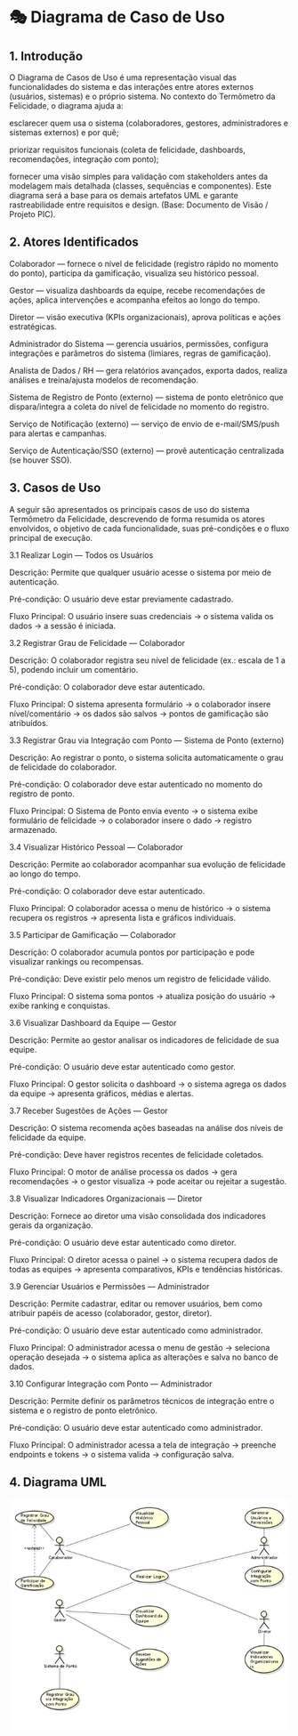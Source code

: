 # 🎭 Diagrama de Caso de Uso

## 1. Introdução
O Diagrama de Casos de Uso é uma representação visual das funcionalidades do sistema e das interações entre atores externos (usuários, sistemas) e o próprio sistema. No contexto do Termômetro da Felicidade, o diagrama ajuda a:

esclarecer quem usa o sistema (colaboradores, gestores, administradores e sistemas externos) e por quê;

priorizar requisitos funcionais (coleta de felicidade, dashboards, recomendações, integração com ponto);

fornecer uma visão simples para validação com stakeholders antes da modelagem mais detalhada (classes, sequências e componentes).
Este diagrama será a base para os demais artefatos UML e garante rastreabilidade entre requisitos e design. (Base: Documento de Visão / Projeto PIC). 

## 2. Atores Identificados
Colaborador — fornece o nível de felicidade (registro rápido no momento do ponto), participa da gamificação, visualiza seu histórico pessoal.

Gestor — visualiza dashboards da equipe, recebe recomendações de ações, aplica intervenções e acompanha efeitos ao longo do tempo.

Diretor — visão executiva (KPIs organizacionais), aprova políticas e ações estratégicas.

Administrador do Sistema — gerencia usuários, permissões, configura integrações e parâmetros do sistema (limiares, regras de gamificação).

Analista de Dados / RH — gera relatórios avançados, exporta dados, realiza análises e treina/ajusta modelos de recomendação.

Sistema de Registro de Ponto (externo) — sistema de ponto eletrônico que dispara/integra a coleta do nível de felicidade no momento do registro.

Serviço de Notificação (externo) — serviço de envio de e-mail/SMS/push para alertas e campanhas.

Serviço de Autenticação/SSO (externo) — provê autenticação centralizada (se houver SSO). 

## 3. Casos de Uso
A seguir são apresentados os principais casos de uso do sistema Termômetro da Felicidade, descrevendo de forma resumida os atores envolvidos, o objetivo de cada funcionalidade, suas pré-condições e o fluxo principal de execução.

3.1 Realizar Login — Todos os Usuários

Descrição: Permite que qualquer usuário acesse o sistema por meio de autenticação.

Pré-condição: O usuário deve estar previamente cadastrado.

Fluxo Principal: O usuário insere suas credenciais → o sistema valida os dados → a sessão é iniciada.

3.2 Registrar Grau de Felicidade — Colaborador

Descrição: O colaborador registra seu nível de felicidade (ex.: escala de 1 a 5), podendo incluir um comentário.

Pré-condição: O colaborador deve estar autenticado.

Fluxo Principal: O sistema apresenta formulário → o colaborador insere nível/comentário → os dados são salvos → pontos de gamificação são atribuídos.

3.3 Registrar Grau via Integração com Ponto — Sistema de Ponto (externo)

Descrição: Ao registrar o ponto, o sistema solicita automaticamente o grau de felicidade do colaborador.

Pré-condição: O colaborador deve estar autenticado no momento do registro de ponto.

Fluxo Principal: O Sistema de Ponto envia evento → o sistema exibe formulário de felicidade → o colaborador insere o dado → registro armazenado.

3.4 Visualizar Histórico Pessoal — Colaborador

Descrição: Permite ao colaborador acompanhar sua evolução de felicidade ao longo do tempo.

Pré-condição: O colaborador deve estar autenticado.

Fluxo Principal: O colaborador acessa o menu de histórico → o sistema recupera os registros → apresenta lista e gráficos individuais.

3.5 Participar de Gamificação — Colaborador

Descrição: O colaborador acumula pontos por participação e pode visualizar rankings ou recompensas.

Pré-condição: Deve existir pelo menos um registro de felicidade válido.

Fluxo Principal: O sistema soma pontos → atualiza posição do usuário → exibe ranking e conquistas.

3.6 Visualizar Dashboard da Equipe — Gestor

Descrição: Permite ao gestor analisar os indicadores de felicidade de sua equipe.

Pré-condição: O usuário deve estar autenticado como gestor.

Fluxo Principal: O gestor solicita o dashboard → o sistema agrega os dados da equipe → apresenta gráficos, médias e alertas.

3.7 Receber Sugestões de Ações — Gestor

Descrição: O sistema recomenda ações baseadas na análise dos níveis de felicidade da equipe.

Pré-condição: Deve haver registros recentes de felicidade coletados.

Fluxo Principal: O motor de análise processa os dados → gera recomendações → o gestor visualiza → pode aceitar ou rejeitar a sugestão.

3.8 Visualizar Indicadores Organizacionais — Diretor

Descrição: Fornece ao diretor uma visão consolidada dos indicadores gerais da organização.

Pré-condição: O usuário deve estar autenticado como diretor.

Fluxo Principal: O diretor acessa o painel → o sistema recupera dados de todas as equipes → apresenta comparativos, KPIs e tendências históricas.

3.9 Gerenciar Usuários e Permissões — Administrador

Descrição: Permite cadastrar, editar ou remover usuários, bem como atribuir papéis de acesso (colaborador, gestor, diretor).

Pré-condição: O usuário deve estar autenticado como administrador.

Fluxo Principal: O administrador acessa o menu de gestão → seleciona operação desejada → o sistema aplica as alterações e salva no banco de dados.

3.10 Configurar Integração com Ponto — Administrador

Descrição: Permite definir os parâmetros técnicos de integração entre o sistema e o registro de ponto eletrônico.

Pré-condição: O usuário deve estar autenticado como administrador.

Fluxo Principal: O administrador acessa a tela de integração → preenche endpoints e tokens → o sistema valida → configuração salva.

## 4. Diagrama UML
![diagramauml](image-2.png)
